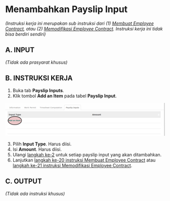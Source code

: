 # Menambahkan Payslip Input

*(Instruksi kerja ini merupakan sub instruksi dari (1) [Membuat Employee Contract](./membuat.md), atau (2) [Memodifikasi Employee Contract](./modifikasi.md). Instruksi kerja ini tidak bisa berdiri sendiri)*

## A. INPUT

*(Tidak ada prasyarat khusus)*

## B. INSTRUKSI KERJA

1. Buka tab **Payslip Inputs**.
2. <a name="l2">Klik</a> tombol **Add an Item** pada tabel **Payslip Input**.

![](../../img/employee-contract/tombol-add-payslip-input.png)

3. Pilih **Input Type**. Harus diisi.
4. Isi **Amount**. Harus diisi.
5. Ulangi [langkah ke-2](#l2) untuk setiap payslip input yang akan ditambahkan.
6. Lanjutkan [langkah ke-20 instruksi Membuat Employee Contract](./membuat.md#l20) atau [langkah ke-21 instruksi Memodifikasi Employee Contract](./modifikasi.md#l21).

## C. OUTPUT

*(Tidak ada instruksi khusus)*
